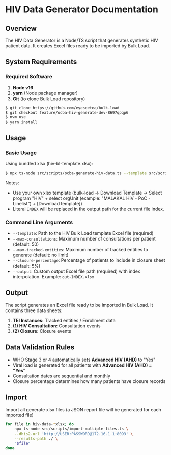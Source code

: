 # HIV Data Generator Documentation

## Overview

The HIV Data Generator is a Node/TS script that generates synthetic HIV patient data. It creates Excel files ready to be imported by Bulk Load.

## System Requirements

### Required Software

1. **Node v16**
2. **yarn** (Node package manager)
3. **Git** (to clone Bulk Load repository)

```sh
$ git clone https://github.com/eyeseetea/bulk-load
$ git checkout feature/ocba-hiv-generate-dev-8697qpqp6
$ nvm use
$ yarn install
```

## Usage

### Basic Usage

Using bundled xlsx (hiv-bl-template.xlsx):

```sh
$ npx ts-node src/scripts/ocba-generate-hiv-data.ts --template src/scripts/hiv-bl-template.xlsx --output "hiv-data-INDEX.xlsx"
```

Notes:

-   Use your own xlsx template (bulk-load -> Download Template -> Select program "HIV" + select orgUnit (example: "MALAKAL HIV - PoC - Linelist") + [Download template])
-   Literal `INDEX` will be replaced in the output path for the current file index.

### Command Line Arguments

-   `--template`: Path to the HIV Bulk Load template Excel file (required)
-   `--max-consultations`: Maximum number of consultations per patient (default: 50)
-   `--max-tracked-entities`: Maximum number of tracked entities to generate (default: no limit)
-   `--closure-percentage`: Percentage of patients to include in closure sheet (default: 5%)
-   `--output`: Custom output Excel file path (required) with index interpolation. Example: `out-INDEX.xlsx`

## Output

The script generates an Excel file ready to be imported in Bulk Load. It contains three data sheets:

1. **TEI Instances:** Tracked entities / Enrollment data
2. **(1) HIV Consultation:** Consultation events
3. **(2) Closure:** Closure events

## Data Validation Rules

-   WHO Stage 3 or 4 automatically sets **Advanced HIV (AHD)** to "Yes"
-   Viral load is generated for all patients with **Advanced HIV (AHD) = "Yes"**
-   Consultation dates are sequential and monthly
-   Closure percentage determines how many patients have closure records

## Import

Import all generate xlsx files (a JSON report file will be generated for each imported file)

```sh
for file in hiv-data-*xlsx; do
    npx ts-node src/scripts/import-multiple-files.ts \
    --dhis2-url 'http://USER:PASSWORD@172.16.1.1:8093' \
    --results-path ./ \
    "$file"
done
```
